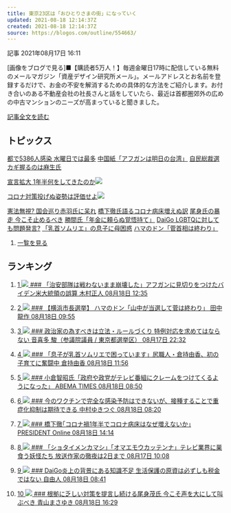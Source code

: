 ```yaml
---
title: 東京23区は「おひとりさまの街」になっていく
updated: 2021-08-18 12:14:37Z
created: 2021-08-18 12:14:37Z
source: https://blogos.com/outline/554663/
---
```


 記事
2021年08月17日 16:11

[画像をブログで見る]■【購読者5万人！】毎週金曜日17時に配信している無料のメールマガジン「資産デザイン研究所メール」。メールアドレスとお名前を登録するだけで、お金の不安を解消するための具体的な方法をご紹介します。お付き合いのある不動産会社の社長さんと話をしていたら、最近は首都圏郊外の広めの中古マンションのニーズが高まっていると聞きました。

[記事全文を読む](https://blogos.com/article/554663/)

## トピックス

[都で5386人感染 水曜日では最多](https://blogos.com/outline/554894/)
[中国紙「アフガンは明日の台湾」](https://blogos.com/outline/554834/)
[自民総裁選 カギ握るのは麻生氏](https://blogos.com/outline/554895/)

[宣言拡大 1年半何をしてきたのか](https://blogos.com/outline/554900/)![](https://static.blogos.com/pc/image/refine/new.png)

[コロナ対策投げぬ姿勢は評価せよ](https://blogos.com/outline/554911/)![](https://static.blogos.com/pc/image/refine/new.png)

[憲法無視? 国会巡り赤羽氏に呆れ](https://blogos.com/outline/554711/)
[橋下徹氏語るコロナ病床増えぬ訳](https://blogos.com/outline/554819/)
[尾身氏の暴走 今こそ止めるべき](https://blogos.com/outline/554881/)
[勝間氏「年金に頼らぬ覚悟持て」](https://blogos.com/outline/554605/)
[DaiGo LGBTQに対しても問題発言?](https://blogos.com/outline/554861/)
[「乳首ソムリエ」の息子に母困惑](https://blogos.com/outline/554802/)
[ハマのドン「菅首相は終わり」](https://blogos.com/outline/554796/)
1.   [一覧を見る](https://blogos.com/article/pickup_archive/0/)

## ランキング

1.   [   1  ![](https://static.blogos.com/media/member/28585/icon.png?1629280806)    ### 「治安部隊は戦わないまま崩壊した」アフガンに見切りをつけたバイデン米大統領の誤算       木村正人    08月18日 12:35](https://blogos.com/article/554834/)

2.   [   2  ![](https://static.blogos.com/media/member/225/icon.png?1629280806)    ### 【横浜市長選挙】 ハマのドン「山中が当選して菅は終わり」       田中龍作    08月18日 09:55](https://blogos.com/article/554796/)

3.   [   3  ![](https://static.blogos.com/media/member/52579/icon.png?1629280806)    ### 政治家の為すべきは立法・ルールづくり 特例対応を求めてはならない       音喜多 駿（参議院議員 / 東京都選挙区）    08月17日 22:32](https://blogos.com/article/554721/)

4.   [   4  ![](https://static.blogos.com/media/member/133790/icon.png?1629280806)    ### 「息子が乳首ソムリエで困っています」尻職人・倉持由香、初の子育てに奮闘中       倉持由香    08月18日 11:56](https://blogos.com/article/554802/)

5.   [   5  ![](https://static.blogos.com/media/member/144960/icon.png?1629280806)    ### 小倉智昭氏「政府や政党がテレビ番組にクレームをつけてくるようになった」       ABEMA TIMES    08月18日 08:50](https://blogos.com/article/554784/)

6.   [   6  ![](https://static.blogos.com/media/member/3786/icon.png?1629280806)    ### 今のワクチンで完全な感染予防はできないが、接種することで重症化抑制は期待できる       中村ゆきつぐ    08月18日 08:20](https://blogos.com/article/554777/)

7.   [   7  ![](https://static.blogos.com/media/member/85652/icon.png?1629280806)    ### 橋下徹｢コロナ禍1年半でコロナ病床はなぜ増えないか｣       PRESIDENT Online    08月18日 14:14](https://blogos.com/article/554819/)

8.   [   8  ![](https://static.blogos.com/media/member/176249/icon.png?1629280806)    ### 「ショタイメンカマシ」「オマエモウカッテンナ」テレビ業界に巣食う妖怪たち       放送作家の徹夜は2日まで    08月17日 10:08](https://blogos.com/article/554586/)

9.   [   9  ![](https://static.blogos.com/media/member/251/icon.png?1629280806)    ### DaiGo炎上の背景にある知識不足 生活保護の原資は必ずしも税金ではない       自由人    08月18日 08:41](https://blogos.com/article/554782/)

10.   [   10  ![](https://static.blogos.com/media/member/162164/icon.png?1629280806)    ### 根拠に乏しい対策を提言し続ける尾身茂氏 今こそ声を大にして叫ぶべき       青山まさゆき    08月18日 16:29](https://blogos.com/article/554881/)